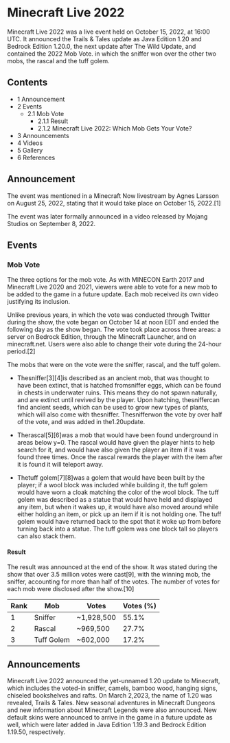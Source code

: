# Minecraft Live 2022
Minecraft Live 2022 was a live event held on October 15, 2022, at 16:00 UTC. It announced the Trails & Tales update as Java Edition 1.20 and Bedrock Edition 1.20.0, the next update after The Wild Update, and contained the 2022 Mob Vote. in which the  sniffer won over the other two mobs, the  rascal and the  tuff golem.

## Contents
- 1 Announcement
- 2 Events
	- 2.1 Mob Vote
		- 2.1.1 Result
		- 2.1.2 Minecraft Live 2022: Which Mob Gets Your Vote?
- 3 Announcements
- 4 Videos
- 5 Gallery
- 6 References

## Announcement
The event was mentioned in a Minecraft Now livestream by Agnes Larsson on August 25, 2022, stating that it would take place on October 15, 2022.[1]

The event was later formally announced in a video released by Mojang Studios on September 8, 2022.




## Events
### Mob Vote
The three options for the mob vote.
As with MINECON Earth 2017 and Minecraft Live 2020 and 2021, viewers were able to vote for a new mob to be added to the game in a future update. Each mob received its own video justifying its inclusion.

Unlike previous years, in which the vote was conducted through Twitter during the show, the vote began on October 14 at noon EDT and ended the following day as the show began. The vote took place across three areas: a server on Bedrock Edition, through the Minecraft Launcher, and on minecraft.net. Users were also able to change their vote during the 24-hour period.[2]

The mobs that were on the vote were the  sniffer,  rascal, and the  tuff golem.

- Thesniffer[3][4]is described as an ancient mob, that was thought to have been extinct, that is hatched fromsniffer eggs, which can be found in chests in underwater ruins. This means they do not spawn naturally, and are extinct until revived by the player. Upon hatching, thesniffercan find ancient seeds, which can be used to grow new types of plants, which will also come with thesniffer. Thesnifferwon the vote by over half of the vote, and was added in the1.20update.

- Therascal[5][6]was a mob that would have been found underground in areas below y=0. The rascal would have given the player hints to help search for it, and would have also given the player an item if it was found three times. Once the rascal rewards the player with the item after it is found it will teleport away.

- Thetuff golem[7][8]was a golem that would have been built by the player; if a wool block was included while building it, the tuff golem would have worn a cloak matching the color of the wool block. The tuff golem was described as a statue that would have held and displayed any item, but when it wakes up, it would have also moved around while either holding an item, or pick up an item if it is not holding one. The tuff golem would have returned back to the spot that it woke up from before turning back into a statue. The tuff golem was one block tall so players can also stack them.

#### Result
The result was announced at the end of the show. It was stated during the show that over 3.5 million votes were cast[9], with the winning mob, the  sniffer, accounting for more than half of the votes. The number of votes for each mob were disclosed after the show.[10]

| Rank | Mob        | Votes      | Votes (%) |
|------|------------|------------|-----------|
| 1    | Sniffer    | ~1,928,500 | 55.1%     |
| 2    | Rascal     | ~969,500   | 27.7%     |
| 3    | Tuff Golem | ~602,000   | 17.2%     |

#### 



## Announcements
Minecraft Live 2022 announced the yet-unnamed 1.20 update to Minecraft, which includes the voted-in  sniffer,  camels, bamboo wood, hanging signs, chiseled bookshelves and rafts. On March 2,2023, the name of 1.20 was revealed, Trails & Tales. New seasonal adventures in Minecraft Dungeons and new information about Minecraft Legends were also announced. New default skins were announced to arrive in the game in a future update as well, which were later added in Java Edition 1.19.3 and Bedrock Edition 1.19.50, respectively.


